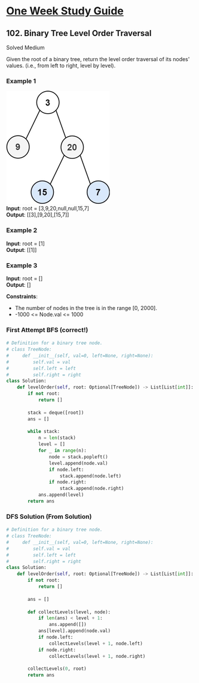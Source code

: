 # [One Week Study Guide](../readme.md)

## 102. Binary Tree Level Order Traversal

Solved
Medium

Given the root of a binary tree, return the level order traversal of its nodes' values. (i.e., from left to right, level by level).

### Example 1

![ex1](images/tree1.jpg)  
**Input**: root = [3,9,20,null,null,15,7]  
**Output**: [[3],[9,20],[15,7]]

### Example 2

**Input**: root = [1]  
**Output**: [[1]]

### Example 3

**Input**: root = []  
**Output**: []

**Constraints**:

- The number of nodes in the tree is in the range [0, 2000].
- -1000 <= Node.val <= 1000

### First Attempt BFS (correct!)

```Python
# Definition for a binary tree node.
# class TreeNode:
#     def __init__(self, val=0, left=None, right=None):
#         self.val = val
#         self.left = left
#         self.right = right
class Solution:
    def levelOrder(self, root: Optional[TreeNode]) -> List[List[int]]:
        if not root:
            return []

        stack = deque([root])
        ans = []

        while stack:
            n = len(stack)
            level = []
            for _ in range(n):
                node = stack.popleft()
                level.append(node.val)
                if node.left:
                    stack.append(node.left)
                if node.right:
                    stack.append(node.right)
            ans.append(level)
        return ans
```

### DFS Solution (From Solution)

```Python
# Definition for a binary tree node.
# class TreeNode:
#     def __init__(self, val=0, left=None, right=None):
#         self.val = val
#         self.left = left
#         self.right = right
class Solution:
    def levelOrder(self, root: Optional[TreeNode]) -> List[List[int]]:
        if not root:
            return []

        ans = []

        def collectLevels(level, node):
            if len(ans) < level + 1:
                ans.append([])
            ans[level].append(node.val)
            if node.left:
                collectLevels(level + 1, node.left)
            if node.right:
                collectLevels(level + 1, node.right)

        collectLevels(0, root)
        return ans
```
